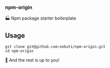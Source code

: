 ### npm-origin

🏭 Npm package starter boilerplate

## Usage

```
git clone git@github.com:nobuti/npm-origin.git
cd npm-origin
```

🍄 And the rest is up to you!


